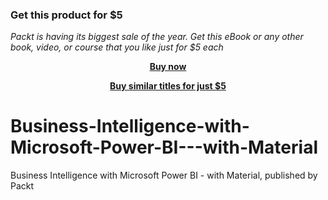 
### Get this product for $5

<i>Packt is having its biggest sale of the year. Get this eBook or any other book, video, or course that you like just for $5 each</i>


<b><p align='center'>[Buy now](https://packt.link/9781801078580)</p></b>


<b><p align='center'>[Buy similar titles for just $5](https://subscription.packtpub.com/search)</p></b>


# Business-Intelligence-with-Microsoft-Power-BI---with-Material
Business Intelligence with Microsoft Power BI - with Material, published by Packt
